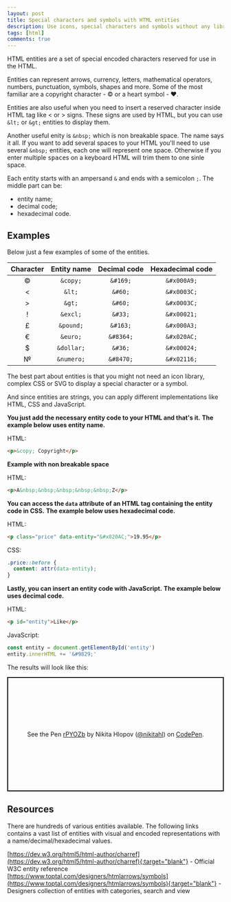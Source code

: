 ```yaml
---
layout: post
title: Special characters and symbols with HTML entities
description: Use icons, special characters and symbols without any library with HTML entities
tags: [html]
comments: true
---
```


HTML entities are a set of special encoded characters reserved for use in the HTML.

Entities can represent arrows, currency, letters, mathematical operators, numbers, punctuation, symbols, shapes and more. Some of the most familiar are a copyright character - &copy; or a heart symbol - &hearts;.

Entities are also useful when you need to insert a reserved character inside HTML tag like &lt; or &gt; signs.
These signs are used by HTML, but you can use `&lt;` or `&gt;` entities to display them.

Another useful enity is `&nbsp;` which is non breakable space. The name says it all. If you want to add several spaces to your HTML you'll need to use several `&nbsp;` entities, each one will represent one space. Otherwise if you enter multiple <kbd>space</kbd>s on a keyboard HTML will trim them to one sinle space.

Each entity starts with an ampersand `&` and ends with a semicolon `;`.
The middle part can be:

* entity name;
* decimal code;
* hexadecimal code.

## Examples

Below just a few examples of some of the entities.

| Character  | Entity name | Decimal code | Hexadecimal code |
| :--------: | :---------: | :-----------:| :--------------: |
| &copy;     | `&copy;`    | `&#169;`     | `&#x000A9;`      |
| &lt;       | `&lt;`      | `&#60;`      | `&#x0003C;`      |
| &gt;       | `&gt;`      | `&#60;`      | `&#x0003C;`      |
| &#33;      | `&excl;`    | `&#33;`      | `&#x00021;`      |
| &pound;    | `&pound;`   | `&#163;`     | `&#x000A3;`      |
| &euro;     | `&euro;`    | `&#8364;`    | `&#x020AC;`      |
| &#36;      | `&dollar;`  | `&#36;`      | `&#x00024;`      |
| &#8470;    | `&numero;`  | `&#8470;`    | `&#x02116;`      |


The best part about entities is that you might not need an icon library, complex CSS or SVG to display a special character or a symbol.

And since entities are strings, you can apply different implementations like HTML, CSS and JavaScript.

**You just add the necessary entity code to your HTML and that's it.**
**The example below uses entity name.**

HTML:
```html
<p>&copy; Copyright</p>
```
**Example with non breakable space**

HTML:
```html
<p>A&nbsp;&nbsp;&nbsp;&nbsp;&nbsp;Z</p>
```

**You can access the `data` attribute of an HTML tag containing the entity code in CSS.**
**The example below uses hexadecimal code.**

HTML:
```html
<p class="price" data-entity="&#x020AC;">19.95</p>
```
CSS:
```css
.price::before {
  content: attr(data-entity);
}
```

**Lastly, you can insert an entity code with JavaScript.**
**The example below uses decimal code.**

HTML:
```html
<p id="entity">Like</p>
```
JavaScript:
```javascript
const entity = document.getElementById('entity')
entity.innerHTML += '&#9829;'
```

The results will look like this:

<p class="codepen" data-height="265" data-theme-id="0" data-default-tab="html,result" data-user="nikitahl" data-slug-hash="rPYOZb" style="height: 265px; box-sizing: border-box; display: flex; align-items: center; justify-content: center; border: 2px solid black; margin: 1em 0; padding: 1em;" data-pen-title="rPYOZb">
  <span>See the Pen <a href="https://codepen.io/nikitahl/pen/rPYOZb/">
  rPYOZb</a> by Nikita Hlopov (<a href="https://codepen.io/nikitahl">@nikitahl</a>)
  on <a href="https://codepen.io">CodePen</a>.</span>
</p>
<script async src="https://static.codepen.io/assets/embed/ei.js"></script>

## Resources

There are hundreds of various entities available. The following links contains a vast list of entities with visual and encoded representations with a name/decimal/hexadecimal values.

[https://dev.w3.org/html5/html-author/charref](https://dev.w3.org/html5/html-author/charref){:target="blank"} - Official W3C entity reference
[https://www.toptal.com/designers/htmlarrows/symbols](https://www.toptal.com/designers/htmlarrows/symbols){:target="blank"} - Designers collection of entities with categories, search and view



